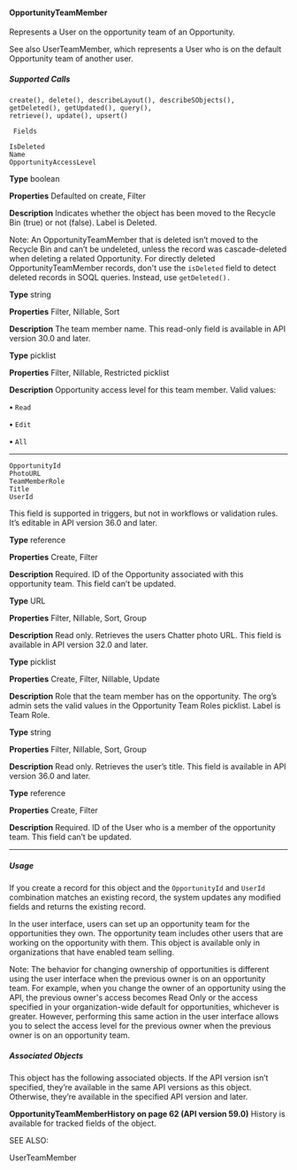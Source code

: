 #### OpportunityTeamMember

Represents a User on the opportunity team of an Opportunity.

See also UserTeamMember, which represents a User who is on the default Opportunity team of another user.

##### Supported Calls
```
create(), delete(), describeLayout(), describeSObjects(), getDeleted(), getUpdated(), query(),
retrieve(), update(), upsert()

 Fields

```
```
IsDeleted
Name
OpportunityAccessLevel

```

**Type**
boolean

**Properties**
Defaulted on create, Filter

**Description**
Indicates whether the object has been moved to the Recycle Bin (true) or not
(false). Label is Deleted.

Note: An OpportunityTeamMember that is deleted isn’t moved to the Recycle
Bin and can’t be undeleted, unless the record was cascade-deleted when deleting
a related Opportunity. For directly deleted OpportunityTeamMember records,
don't use the `isDeleted` field to detect deleted records in SOQL queries.
Instead, use `getDeleted().`

**Type**
string

**Properties**
Filter, Nillable, Sort

**Description**
The team member name. This read-only field is available in API version 30.0 and later.

**Type**
picklist

**Properties**
Filter, Nillable, Restricted picklist

**Description**
Opportunity access level for this team member. Valid values:

**•** `Read`

**•** `Edit`

**•** `All`


-----

```
OpportunityId
PhotoURL
TeamMemberRole
Title
UserId

```

This field is supported in triggers, but not in workflows or validation rules. It’s editable
in API version 36.0 and later.

**Type**
reference

**Properties**
Create, Filter

**Description**
Required. ID of the Opportunity associated with this opportunity team. This field can’t
be updated.

**Type**
URL

**Properties**
Filter, Nillable, Sort, Group

**Description**
Read only. Retrieves the users Chatter photo URL. This field is available in API version
32.0 and later.

**Type**
picklist

**Properties**
Create, Filter, Nillable, Update

**Description**
Role that the team member has on the opportunity. The org’s admin sets the valid
values in the Opportunity Team Roles picklist. Label is Team Role.

**Type**
string

**Properties**
Filter, Nillable, Sort, Group

**Description**
Read only. Retrieves the user’s title. This field is available in API version 36.0 and later.

**Type**
reference

**Properties**
Create, Filter

**Description**
Required. ID of the User who is a member of the opportunity team. This field can’t
be updated.


-----

##### Usage

If you create a record for this object and the `OpportunityId` and `UserId` combination matches an existing record, the system
updates any modified fields and returns the existing record.

In the user interface, users can set up an opportunity team for the opportunities they own. The opportunity team includes other users
that are working on the opportunity with them. This object is available only in organizations that have enabled team selling.

Note: The behavior for changing ownership of opportunities is different using the user interface when the previous owner is on
an opportunity team. For example, when you change the owner of an opportunity using the API, the previous owner's access
becomes Read Only or the access specified in your organization-wide default for opportunities, whichever is greater. However,
performing this same action in the user interface allows you to select the access level for the previous owner when the previous
owner is on an opportunity team.

##### Associated Objects

This object has the following associated objects. If the API version isn’t specified, they’re available in the same API versions as this object.
Otherwise, they’re available in the specified API version and later.

**OpportunityTeamMemberHistory on page 62 (API version 59.0)**
History is available for tracked fields of the object.

SEE ALSO:

UserTeamMember

